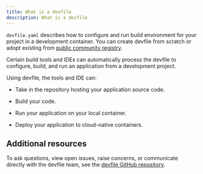 ```yaml
---
title: What is a devfile
description: What is a devfile
---
```


`devfile.yaml` describes how to configure and run build environment for
your project in a development container. You can create devfile from scratch or
adopt existing from [public community registry](https://registry.devfile.io/viewer).

Certain build tools and IDEs can automatically process the devfile
to configure, build, and run an application from a development project.

Using devfile, the tools and IDE can:

- Take in the repository hosting your application source code.

- Build your code.

- Run your application on your local container.

- Deploy your application to cloud-native containers.

## Additional resources

To ask questions, view open issues, raise concerns, or communicate
directly with the devfile team, see the [devfile GitHub
repository](https://github.com/devfile/api).
